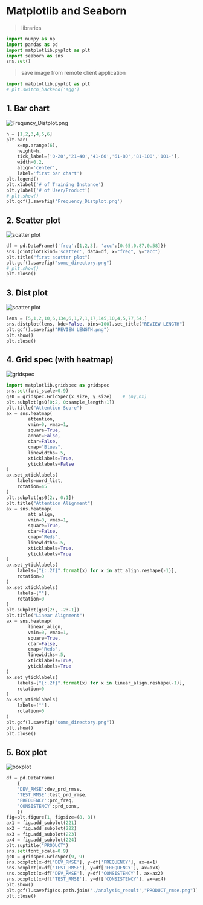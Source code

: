 # Matplotlib and Seaborn
> libraries
~~~python
import numpy as np
import pandas as pd
import matplotlib.pyplot as plt
import seaborn as sns
sns.set()
~~~
> save image from remote client application
~~~python
import matplotlib.pyplot as plt
# plt.switch_backend('agg')
~~~

## 1. Bar chart
![Frequncy_Distplot.png](./images/barchart/Frequency_Distplot.png)
~~~python
h = [1,2,3,4,5,6]
plt.bar(
    x=np.arange(6), 
    height=h,
    tick_label=['0-20','21-40','41-60','61-80','81-100','101-'], 
    width=0.2,
    align='center',
    label='first bar chart')
plt.legend()
plt.xlabel('# of Training Instance')
plt.ylabel('# of User/Product')
# plt.show()
plt.gcf().savefig('Frequency_Distplot.png')
~~~

## 2. Scatter plot
![scatter plot](./images/scatter/scatter.png)
~~~python
df = pd.DataFrame({'freq':[1,2,3], 'acc':[0.65,0.87,0.58]})
sns.jointplot(kind='scatter', data=df, x="freq", y="acc")
plt.title("first scatter plot")
plt.gcf().savefig("some_directory.png")
# plt.show()
plt.close()
~~~

## 3. Dist plot
![scatter plot](./images/distplot/dist.png)
~~~python
lens = [5,1,2,10,6,134,6,1,7,1,17,145,10,4,5,77,54,]
sns.distplot(lens, kde=False, bins=100).set_title("REVIEW LENGTH")
plt.gcf().savefig("REVIEW LENGTH.png")
plt.show()
plt.close()
~~~
## 4. Grid spec (with heatmap)
![gridspec](./images/gridspec/gridspec.png)
~~~python
import matplotlib.gridspec as gridspec
sns.set(font_scale=0.9)
gs0 = gridspec.GridSpec(x_size, y_size)    # (ny,nx)
plt.subplot(gs0[0:2, 0:sample_length+1])
plt.title("Attention Score")
ax = sns.heatmap(
		attention,
		vmin=0, vmax=1, 
		square=True, 
		annot=False,
		cbar=False,
		cmap="Blues", 
		linewidths=.5,
		xticklabels=True, 
		yticklabels=False
)
ax.set_xticklabels(
	labels=word_list, 
	rotation=45
)
plt.subplot(gs0[2:, 0:1])
plt.title("Attention Alignment")
ax = sns.heatmap(
		att_align, 
		vmin=0, vmax=1, 
		square=True, 
		cbar=False,
		cmap="Reds",  
		linewidths=.5,
		xticklabels=True, 
		yticklabels=True
)
ax.set_yticklabels(
	labels=["{:.2f}".format(x) for x in att_align.reshape(-1)], 
	rotation=0
)
ax.set_xticklabels(
	labels=[""], 
	rotation=0
)
plt.subplot(gs0[2:, -2:-1])
plt.title("Linear Alignment")
ax = sns.heatmap(
		linear_align, 
		vmin=0, vmax=1, 
		square=True, 
		cbar=False,
		cmap="Reds",  
		linewidths=.5,
		xticklabels=True, 
		yticklabels=True
)
ax.set_yticklabels(
	labels=["{:.2f}".format(x) for x in linear_align.reshape(-1)], 
	rotation=0
)
ax.set_xticklabels(
	labels=[""], 
	rotation=0
)
plt.gcf().savefig("some_directory.png"))
plt.show()
plt.close()
~~~
## 5. Box plot
![boxplot](./images/boxplot/boxplot.png)
~~~python
df = pd.DataFrame(
	{
	'DEV_RMSE':dev_prd_rmse,
	'TEST_RMSE':test_prd_rmse,
	'FREQUENCY':prd_freq,
	'CONSISTENCY':prd_cons,
	})
fig=plt.figure(1, figsize=(8, 8))
ax1 = fig.add_subplot(221)
ax2 = fig.add_subplot(222)
ax3 = fig.add_subplot(223)
ax4 = fig.add_subplot(224)
plt.suptitle("PRODUCT")
sns.set(font_scale=0.9)
gs0 = gridspec.GridSpec(9, 9)
sns.boxplot(x=df['DEV_RMSE'], y=df['FREQUENCY'], ax=ax1)
sns.boxplot(x=df['TEST_RMSE'], y=df['FREQUENCY'], ax=ax3)
sns.boxplot(x=df['DEV_RMSE'], y=df['CONSISTENCY'], ax=ax2)
sns.boxplot(x=df['TEST_RMSE'], y=df['CONSISTENCY'], ax=ax4)
plt.show()
plt.gcf().savefig(os.path.join('./analysis_result',"PRODUCT_rmse.png"))
plt.close()
~~~


~~~python
~~~
